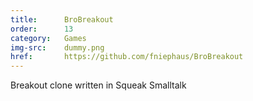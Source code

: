 ```yaml
---
title:      BroBreakout
order:      13
category:   Games
img-src:    dummy.png
href:       https://github.com/fniephaus/BroBreakout
---
```

Breakout clone written in Squeak Smalltalk